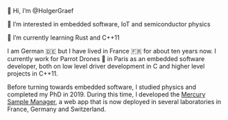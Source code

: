 👋 Hi, I’m @HolgerGraef

👀 I’m interested in embedded software, IoT and semiconductor physics

🌱 I’m currently learning Rust and C++11

I am German 🇩🇪 but I have lived in France 🇫🇷 for about ten years now. I currently work for Parrot Drones 🦜 in Paris as
an embedded software developer, both on low level driver development in C and higher level projects in C++11.

Before turning towards embedded software, I studied physics and completed my PhD in 2019. During this time, I developed
the [Mercury Sample Manager](https://holgergraef.github.io/MSM/), a web app that is now deployed in several laboratories
in France, Germany and Switzerland.
